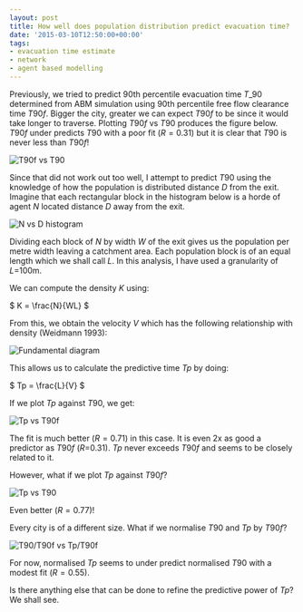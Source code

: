 ```yaml
---
layout: post
title: How well does population distribution predict evacuation time?
date: '2015-03-10T12:50:00+00:00'
tags:
- evacuation time estimate
- network
- agent based modelling
---
```


Previously, we tried to predict 90th percentile evacuation time $T\_{90}$ determined from ABM simulation using 90th percentile free flow clearance time $T90f$. Bigger the city, greater we can expect $T90f$ to be since it would take longer to traverse. Plotting $T90f$ vs $T90$ produces the figure below. $T90f$ under predicts $T90$ with a poor fit ($R=0.31$) but it is clear that $T90$ is never less than $T90f$!

![T90f vs T90][T90f-T90]

Since that did not work out too well, I attempt to predict $T90$ using the knowledge of how the population is distributed distance $D$ from the exit. Imagine that each rectangular block in the histogram below is a horde of agent $N$ located distance $D$ away from the exit.

![N vs D histogram][NvD]

Dividing each block of $N$ by width $W$ of the exit gives us the population per metre width leaving a catchment area. Each population block is of an equal length which we shall call $L$. In this analysis, I have used a granularity of $L$=100m.

We can compute the density $K$ using:
	
$ K = \frac{N}{WL} $

From this, we obtain the velocity $V$ which has the following relationship with density (Weidmann 1993):

![Fundamental diagram][fd]

This allows us to calculate the predictive time $Tp$ by doing:


$ Tp = \frac{L}{V} $

If we plot $Tp$ against $T90$, we get:

![Tp vs T90f][Tp-T90f]

The fit is much better ($R=0.71$) in this case. It is even 2x as good a predictor as $T90f$ (_R_=0.31). $Tp$ never exceeds $T90f$ and seems to be closely related to it.

However, what if we plot $Tp$ against $T90f$?

![Tp vs T90][Tp-T90]

Even better ($R=0.77$)!

Every city is of a different size. What if we normalise $T90$ and $Tp$ by $T90f$?

![T90/T90f vs Tp/T90f][Tp.T90f**(-1)-T90.T90f**(-1)]

For now, normalised $Tp$ seems to under predict normalised $T90$ with a modest fit ($R=0.55$).

Is there anything else that can be done to refine the predictive power of $Tp$? We shall see.

[T90f-T90]:/images/pop-dist/T90f-T90.png
[NvD]:/images/pop-dist/NvD.png
[fd]:/images/pop-dist/fd.png?width=10%
[Tp-T90]:/images/pop-dist/Tp-T90.png
[Tp-T90f]:/images/pop-dist/Tp-T90f.png
[Tp.T90f**(-1)-T90.T90f**(-1)]:/images/pop-dist/Tp.T90f**(-1)-T90.T90f**(-1).png
